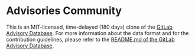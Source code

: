 # Advisories Community

This is an MIT-licensed, time-delayed (180 days) clone of the [GitLab Advisory Database](https://gitlab.com/gitlab-org/security-products/gemnasium-db). 
For more information about the data format and for the contribution guidelines,
please refer to the [README.md of the GitLab Advisory Database](https://gitlab.com/gitlab-org/security-products/gemnasium-db/-/blob/master/README.md).

